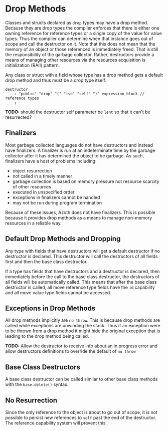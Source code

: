# Drop Methods

Classes and structs declared as `drop` types may have a drop method. Because they are drop types the
compiler enforces that there is either one owning reference for reference types or a single copy of
the value for value types. Thus the compiler can determine when that instance goes out of scope and
call the destructor on it. Note that this does not mean that the memory of an object or those
referenced is immediately freed. That is still the responsibility of the garbage collector. Rather,
destructors provide a means of managing other resources via the resources acquisition is
initialization (RAII) pattern.

Any class or struct with a field whose type has a drop method gets a default drop method and thus
must be a drop type itself.

```grammar
destructor
    : "public" "drop" "(" "iso" "self" ")" expression_block // reference types
    ;
```

**TODO:** should the destructor self parameter be `lent` so that it can't be resurrected?

## Finalizers

Most garbage collected languages do not have destructors and instead have finalizers. A finalizer is
run at an indeterminate time by the garbage collector after it has determined the object to be
garbage. As such, finalizers have a host of problems including:

* object resurrection
* not called in a timely manner
* garbage collection is based on memory pressure not resource scarcity of other resources
* executed in unspecified order
* exceptions in finalizers cannot be handled
* may not be run during program termination

Because of these issues, Azoth does not have finalizers. This is possible because it provides
drop methods as a means to manage non-memory resources in a reliable way.

## Default Drop Methods and Dropping

Any type with fields that have destructors will get a default destructor if no destructor is
declared. This destructor will call the destructors of all fields first and then the base class
destructor.

If a type has fields that have destructors and a destructor is declared, then immediately before the
call to the base class destructor, the destructors of all fields will be automatically called. This
means that after the base class destructor is called, all move reference type fields have the `id`
capability and all move value type fields cannot be accessed.

## Exceptions in Drop Methods

All drop methods implicitly are `no throw`. This is because drop methods are called while exceptions
are unwinding the stack. Thus if an exception were to be thrown from a drop method it might hide the
original exception that is leading to the drop method being called.

**TODO:** Allow the destructor to receive info about an in progress error and allow destructors
definitions to override the default of `no throw`

## Base Class Destructors

A base class destructor can be called similar to other base class methods with the `base.delete()`
syntax.

## No Resurrection

Since the only reference to the object is about to go out of scope, it is not possible to persist
new references to `self` past the end of the destructor. The reference capability system will
prevent this.
